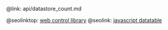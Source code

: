 @link: api/datastore_count.md

@seolinktop: [web control library](https://webix.com)
@seolink: [javascript datatable](https://webix.com/widget/datatable/)